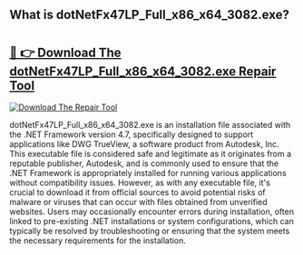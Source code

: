 ## What is dotNetFx47LP_Full_x86_x64_3082.exe? 

# <h2><a href="https://exedetect.com/download.php?dotNetFx47LP_Full_x86_x64_3082.exe">🔗 👉 Download The dotNetFx47LP_Full_x86_x64_3082.exe Repair Tool</a></h2>

[![Download The Repair Tool](https://exedetect.com/download-button.jpg)](https://exedetect.com/download.php?dotNetFx47LP_Full_x86_x64_3082.exe)

dotNetFx47LP_Full_x86_x64_3082.exe is an installation file associated with the .NET Framework version 4.7, specifically designed to support applications like DWG TrueView, a software product from Autodesk, Inc. This executable file is considered safe and legitimate as it originates from a reputable publisher, Autodesk, and is commonly used to ensure that the .NET Framework is appropriately installed for running various applications without compatibility issues. However, as with any executable file, it's crucial to download it from official sources to avoid potential risks of malware or viruses that can occur with files obtained from unverified websites. Users may occasionally encounter errors during installation, often linked to pre-existing .NET installations or system configurations, which can typically be resolved by troubleshooting or ensuring that the system meets the necessary requirements for the installation.